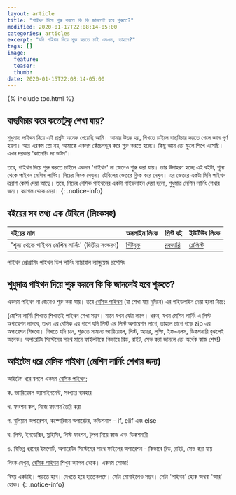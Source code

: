 ```yaml
---
layout: article
title: "পাইথন দিয়ে শুরু করলে কি কি জানলেই হবে শুরুতে?"
modified: 2020-01-17T22:08:14-05:00
categories: articles
excerpt: "যদি পাইথন দিয়ে শুরু করতে চাই এমএল, তাহলে?"
tags: []
image:
  feature:
  teaser:
  thumb:
date: 2020-01-15T22:08:14-05:00
---
```

{% include toc.html %}

## বাছবিচার করে কতোটুকু শেখা যায়?

শুধুমাত্র পাইথন নিয়ে এই প্রশ্নটা অনেক পেয়েছি আমি। আমার উত্তর হয়, শিখতে চাইলে বাছবিচার করতে গেলে জ্ঞান পূর্ণ হয়না। আর এরকম তো নয়, আমাকে একদম কেঁচেগন্ডুষ করে শুরু করতে হচ্ছে। কিছু জ্ঞান তো স্কুলে শিখে এসেছি। এখন দরকার 'কানেক্টিং দ্য ডটস'।

তবে, পাইথন দিয়ে শুরু করতে চাইলে একদম 'পাইথন' না জেনেও শুরু করা যায়। তার উদাহরণ হচ্ছে এই বইটা, শূন্য থেকে পাইথন মেশিন লার্নিং। নিচের লিংক দেখুন। টেবিলের ভেতরে ক্লিক করে দেখুন। এর ভেতরে একটা মিনি পাইথন ক্র্যাশ কোর্স দেয়া আছে। তবে, নিচের বেসিক পাইথনের একটা গাইডলাইন দেয়া হলো, শুধুমাত্র মেশিন লার্নিং শেখার জন্য। ক্যাগল থেকে নেয়া।
{: .notice-info}

## বইয়ের সব তথ্য এক টেবিলে \(লিংকসহ\)

| বইয়ের নাম | অনলাইন লিংক | প্রিন্ট বই | ইউটিউব লিংক |
| :--- | :--- | :--- | :--- |
| 'শূন্য থেকে পাইথন মেশিন লার্নিং' \(দ্বিতীয় সংস্করণ\) | [গিটবুক](https://raqueeb.gitbook.io/scikit-learn/) | [রকমারি](https://www.rokomari.com/book/187277/) | [প্লেলিস্ট](http://bit.ly/ml-py2) |

<div class="badges">
	<span class="badge info">পাইথন প্রোগ্রামিং</span>
	<span class="badge danger">পাইথন ডিপ লার্নিং</span>
	<span class="badge success">ন্যাচারাল ল্যাঙ্গুয়েজ প্রসেসিং</span>
</div>

## শুধুমাত্র পাইথন দিয়ে শুরু করলে কি কি জানলেই হবে শুরুতে?

একদম পাইথন না জেনেও শুরু করা যায়। তবে [বেসিক পাইথন](https://www.kaggle.com/learn/python) \(যা শেখা যায় দুদিনে\) এর গাইডলাইন দেয়া হলো নিচে:

\(মেশিন লার্নিং শিখতে শিখতেই পাইথন শেখা সম্ভব। মানে যখন যেটা লাগে। ধরুন, যখন মেশিন লার্নিং এ লিস্ট অপারেশন লাগবে, তখন এর বেসিক এর পাশে যদি লিস্ট এর লিস্ট অপারেশন লাগে, তাহলে চাপে পড়ে zip এর অপারেশন শিখবো। শিখতে যদি চান, শুরুতে সামান্য ভ্যারিয়েবল, লিস্ট, অ্যারে, লুপিং, ইফ-এলস, ডিকশনারি বুঝলেই অনেক। অপারেটিং সিস্টেমের সাথে মানে ফাইলটাকে কিভাবে রিড, রাইট, সেভ করা জানলে তো অর্ধেক কাজ শেষ!\)

## আইটেম ধরে বেসিক পাইথন (মেশিন লার্নিং শেখার জন্য)

আইটেম ধরে বললে একদম [বেসিক পাইথন](https://www.kaggle.com/learn/python);

ক. ভ্যারিয়েবল অ্যাসাইনমেন্ট, সংখ্যার ব্যবহার

খ. ফাংশন কল, নিজে ফাংশন তৈরি করা

গ. বুলিয়ান অপারেশন, কম্পেরিজন অপারেটর, কন্ডিশনাল - if, elif এবং else

ঘ. লিস্ট, ইনডেক্সিং, স্লাইসিং, লিস্ট ফাংশন, টুপল নিয়ে কাজ এবং ডিকশনারী

ঙ. বিভিন্ন ধরনের ইমপোর্ট, অপারেটিং সিস্টেমের সাথে ফাইলের অপারেশন - কিভাবে রিড, রাইট, সেভ করা যায়

লিংক দেখুন, [বেসিক পাইথন](https://www.kaggle.com/learn/python) শিখুন ক্যাগল থেকে। একদম সোজা!

বিষয় একটাই। পড়তে হবে। দেখতে হবে হাতেকলমে। সেটা মোবাইলেও সম্ভব। সেটা 'পাইথন' হোক অথবা 'আর' হোক।
{: .notice-info}